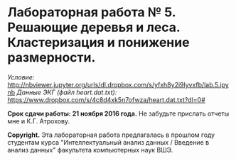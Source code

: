 # Лабораторная работа № 5. Решающие деревья и леса. Кластеризация и понижение размерности.

*Условие:* http://nbviewer.jupyter.org/urls/dl.dropbox.com/s/yfxh8y2i9lyvxfb/lab.5.ipynb
*Данные ЭКГ (файл heart.dat.txt):* https://www.dropbox.com/s/4c8d4xk5n7ofwza/heart.dat.txt?dl=0#

**Срок сдачи работы: 21 ноября 2016 года.** Не забудьте прислать отчеты мне и К.Г. Атрохову.

**Copyright.** Эта лабораторная работа предлагалась в прошлом году студентам курса "Интеллектуальный анализ данных / Введение в анализ данных" факультета компьютерных наук ВШЭ.
